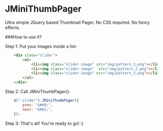 JMiniThumbPager
===========

Ultra simple JQuery based Thumbnail Pager. No CSS required. No fancy effects.

###How to use it?

Step 1: Put your images inside a list: 

```html
    <div class="slider">
        <ul>
            <li><img class="slider-image" src="img/pattern_1.png"></li>
            <li><img class="slider-image"  src="img/pattern_2.png"></li>
            <li><img class="slider-image" src="img/pattern_3.png"></li>
        </ul>
    </div>
```
Step 2: Call JMiniThumbPager():

```javascript
	$(".slider").JMiniThumbPager({
        prev: "&#60;",
        next: "&#62;",
    });  
```

Step 3: That's all! You're ready to go! :)
